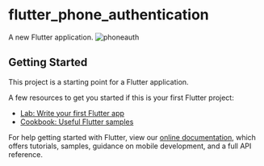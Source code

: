 # flutter_phone_authentication

A new Flutter application.
![phoneauth](https://user-images.githubusercontent.com/16588377/73056872-15dd0e00-3eb6-11ea-9873-a97b30024cb9.png)

## Getting Started

This project is a starting point for a Flutter application.

A few resources to get you started if this is your first Flutter project:

- [Lab: Write your first Flutter app](https://flutter.dev/docs/get-started/codelab)
- [Cookbook: Useful Flutter samples](https://flutter.dev/docs/cookbook)

For help getting started with Flutter, view our
[online documentation](https://flutter.dev/docs), which offers tutorials,
samples, guidance on mobile development, and a full API reference.
